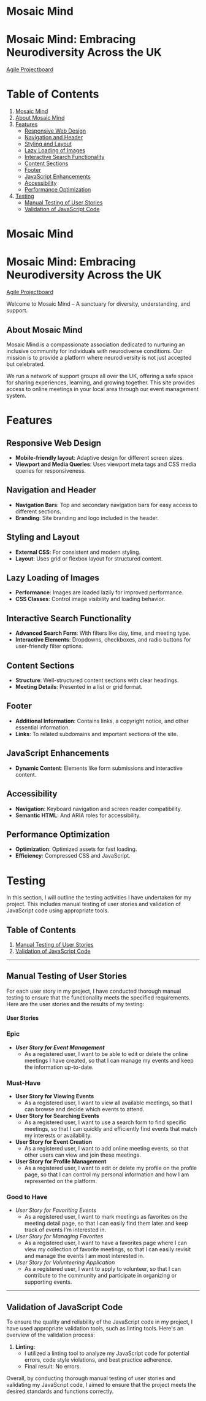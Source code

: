 # Mosaic Mind
# Mosaic Mind: Embracing Neurodiversity Across the UK
[Agile Projectboard](https://github.com/users/hypergeek-dev/projects/9)

# Table of Contents

1. [Mosaic Mind](#mosaic-mind)
2. [About Mosaic Mind](#about-mosaic-mind)
3. [Features](#features)
    - [Responsive Web Design](#responsive-web-design)
    - [Navigation and Header](#navigation-and-header)
    - [Styling and Layout](#styling-and-layout)
    - [Lazy Loading of Images](#lazy-loading-of-images)
    - [Interactive Search Functionality](#interactive-search-functionality)
    - [Content Sections](#content-sections)
    - [Footer](#footer)
    - [JavaScript Enhancements](#javascript-enhancements)
    - [Accessibility](#accessibility)
    - [Performance Optimization](#performance-optimization)
4. [Testing](#testing)
    - [Manual Testing of User Stories](#manual-testing-of-user-stories)
    - [Validation of JavaScript Code](#validation-of-javascript-code)

# Mosaic Mind
# Mosaic Mind: Embracing Neurodiversity Across the UK
[Agile Projectboard](https://github.com/users/hypergeek-dev/projects/9)

Welcome to Mosaic Mind – A sanctuary for diversity, understanding, and support.

## About Mosaic Mind

Mosaic Mind is a compassionate association dedicated to nurturing an inclusive community for individuals with neurodiverse conditions. 
Our mission is to provide a platform where neurodiversity is not just accepted but celebrated. 

We run a network of support groups all over the UK, offering a safe space for sharing experiences, learning, and growing together.
This site provides access to online meetings in your local area through our event management system.

# Features

## Responsive Web Design
- **Mobile-friendly layout**: Adaptive design for different screen sizes.
- **Viewport and Media Queries**: Uses viewport meta tags and CSS media queries for responsiveness.

## Navigation and Header
- **Navigation Bars**: Top and secondary navigation bars for easy access to different sections.
- **Branding**: Site branding and logo included in the header.

## Styling and Layout
- **External CSS**: For consistent and modern styling.
- **Layout**: Uses grid or flexbox layout for structured content.

## Lazy Loading of Images
- **Performance**: Images are loaded lazily for improved performance.
- **CSS Classes**: Control image visibility and loading behavior.

## Interactive Search Functionality
- **Advanced Search Form**: With filters like day, time, and meeting type.
- **Interactive Elements**: Dropdowns, checkboxes, and radio buttons for user-friendly filter options.

## Content Sections
- **Structure**: Well-structured content sections with clear headings.
- **Meeting Details**: Presented in a list or grid format.

## Footer
- **Additional Information**: Contains links, a copyright notice, and other essential information.
- **Links**: To related subdomains and important sections of the site.

## JavaScript Enhancements
- **Dynamic Content**: Elements like form submissions and interactive content.

## Accessibility
- **Navigation**: Keyboard navigation and screen reader compatibility.
- **Semantic HTML**: And ARIA roles for accessibility.

## Performance Optimization
- **Optimization**: Optimized assets for fast loading.
- **Efficiency**: Compressed CSS and JavaScript.

# Testing

In this section, I will outline the testing activities I have undertaken for my project. This includes manual testing of user stories and validation of JavaScript code using appropriate tools.

## Table of Contents
1. [Manual Testing of User Stories](#manual-testing-of-user-stories)
2. [Validation of JavaScript Code](#validation-of-javascript-code)

---

## Manual Testing of User Stories

For each user story in my project, I have conducted thorough manual testing to ensure that the functionality meets the specified requirements. Here are the user stories and the results of my testing:

#### User Stories

### Epic
- **_User Story for Event Management_**
  - As a registered user, I want to be able to edit or delete the online meetings I have created, so that I can manage my events and keep the information up-to-date.

### Must-Have
- **User Story for Viewing Events**
  - As a registered user, I want to view all available meetings, so that I can browse and decide which events to attend.
- **User Story for Searching Events**
  - As a registered user, I want to use a search form to find specific meetings, so that I can quickly and efficiently find events that match my interests or availability.
- **User Story for Event Creation**
  - As a registered user, I want to add online meeting events, so that other users can view and join these meetings.
- **User Story for Profile Management**
  - As a registered user, I want to edit or delete my profile on the profile page, so that I can control my personal information and how I am represented on the platform.

### Good to Have
- _User Story for Favoriting Events_
  - As a registered user, I want to mark meetings as favorites on the meeting detail page, so that I can easily find them later and keep track of events I'm interested in.
- _User Story for Managing Favorites_
  - As a registered user, I want to have a favorites page where I can view my collection of favorite meetings, so that I can easily revisit and manage the events I am most interested in.
- _User Story for Volunteering Application_
  - As a registered user, I want to apply to volunteer, so that I can contribute to the community and participate in organizing or supporting events.

---

## Validation of JavaScript Code

To ensure the quality and reliability of the JavaScript code in my project, I have used appropriate validation tools, such as linting tools. Here's an overview of the validation process:

1. **Linting**:
   - I utilized a linting tool to analyze my JavaScript code for potential errors, code style violations, and best practice adherence.
   - Final result: No errors. 


Overall, by conducting thorough manual testing of user stories and validating my JavaScript code, I aimed to ensure that the project meets the desired standards and functions correctly.


